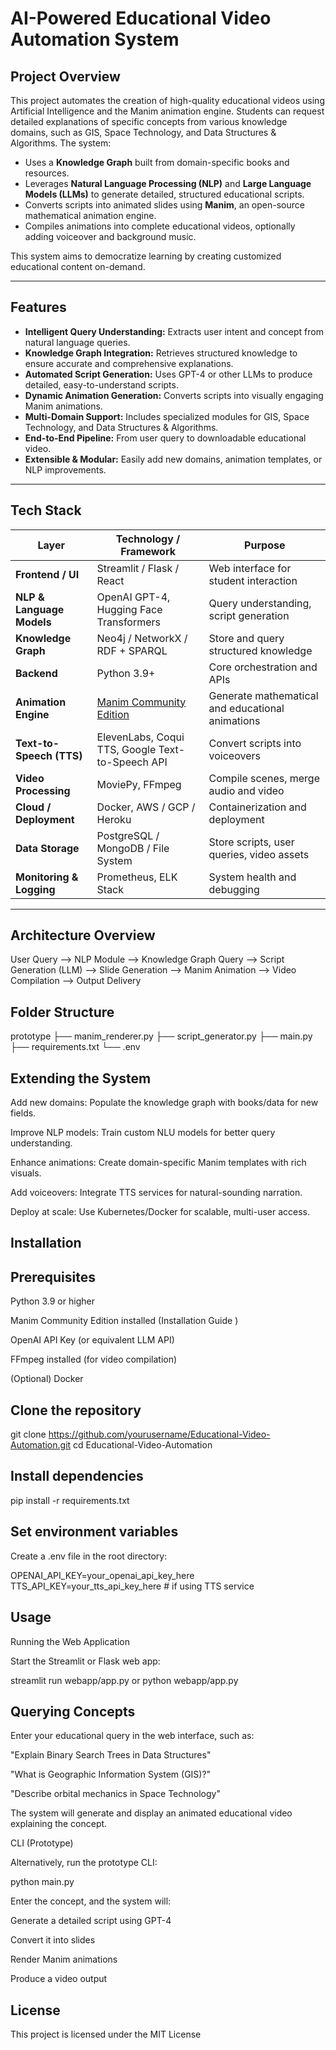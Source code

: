 # AI-Powered Educational Video Automation System

## Project Overview

This project automates the creation of high-quality educational videos using Artificial Intelligence and the Manim animation engine. Students can request detailed explanations of specific concepts from various knowledge domains, such as GIS, Space Technology, and Data Structures & Algorithms. The system:

- Uses a **Knowledge Graph** built from domain-specific books and resources.
- Leverages **Natural Language Processing (NLP)** and **Large Language Models (LLMs)** to generate detailed, structured educational scripts.
- Converts scripts into animated slides using **Manim**, an open-source mathematical animation engine.
- Compiles animations into complete educational videos, optionally adding voiceover and background music.

This system aims to democratize learning by creating customized educational content on-demand.

---

## Features

- **Intelligent Query Understanding:** Extracts user intent and concept from natural language queries.
- **Knowledge Graph Integration:** Retrieves structured knowledge to ensure accurate and comprehensive explanations.
- **Automated Script Generation:** Uses GPT-4 or other LLMs to produce detailed, easy-to-understand scripts.
- **Dynamic Animation Generation:** Converts scripts into visually engaging Manim animations.
- **Multi-Domain Support:** Includes specialized modules for GIS, Space Technology, and Data Structures & Algorithms.
- **End-to-End Pipeline:** From user query to downloadable educational video.
- **Extensible & Modular:** Easily add new domains, animation templates, or NLP improvements.

---

## Tech Stack

| Layer                   | Technology / Framework                      | Purpose                                                  |
|-------------------------|--------------------------------------------|----------------------------------------------------------|
| **Frontend / UI**       | Streamlit / Flask / React                   | Web interface for student interaction                    |
| **NLP & Language Models**| OpenAI GPT-4, Hugging Face Transformers    | Query understanding, script generation                   |
| **Knowledge Graph**      | Neo4j / NetworkX / RDF + SPARQL             | Store and query structured knowledge                      |
| **Backend**              | Python 3.9+                                | Core orchestration and APIs                               |
| **Animation Engine**     | [Manim Community Edition](https://docs.manim.community/en/stable/) | Generate mathematical and educational animations          |
| **Text-to-Speech (TTS)**| ElevenLabs, Coqui TTS, Google Text-to-Speech API | Convert scripts into voiceovers                            |
| **Video Processing**     | MoviePy, FFmpeg                            | Compile scenes, merge audio and video                     |
| **Cloud / Deployment**   | Docker, AWS / GCP / Heroku                  | Containerization and deployment                           |
| **Data Storage**         | PostgreSQL / MongoDB / File System          | Store scripts, user queries, video assets                 |
| **Monitoring & Logging** | Prometheus, ELK Stack                       | System health and debugging                               |

---

## Architecture Overview


User Query --> NLP Module --> Knowledge Graph Query --> Script Generation (LLM) --> Slide Generation --> Manim Animation --> Video Compilation --> Output Delivery

## Folder Structure

prototype
├── manim_renderer.py
├── script_generator.py
├── main.py
├── requirements.txt
└── .env




## Extending the System

Add new domains: Populate the knowledge graph with books/data for new fields.

Improve NLP models: Train custom NLU models for better query understanding.

Enhance animations: Create domain-specific Manim templates with rich visuals.

Add voiceovers: Integrate TTS services for natural-sounding narration.

Deploy at scale: Use Kubernetes/Docker for scalable, multi-user access.


## Installation

## Prerequisites

Python 3.9 or higher

Manim Community Edition installed (Installation Guide
)

OpenAI API Key (or equivalent LLM API)

FFmpeg installed (for video compilation)

(Optional) Docker

## Clone the repository
git clone https://github.com/yourusername/Educational-Video-Automation.git
cd Educational-Video-Automation

## Install dependencies
pip install -r requirements.txt

## Set environment variables

Create a .env file in the root directory:

OPENAI_API_KEY=your_openai_api_key_here
TTS_API_KEY=your_tts_api_key_here  # if using TTS service

## Usage
Running the Web Application

Start the Streamlit or Flask web app:

streamlit run webapp/app.py
 or
python webapp/app.py

## Querying Concepts

Enter your educational query in the web interface, such as:

"Explain Binary Search Trees in Data Structures"

"What is Geographic Information System (GIS)?"

"Describe orbital mechanics in Space Technology"

The system will generate and display an animated educational video explaining the concept.

CLI (Prototype)

Alternatively, run the prototype CLI:

python main.py


Enter the concept, and the system will:

Generate a detailed script using GPT-4

Convert it into slides

Render Manim animations

Produce a video output


## License

This project is licensed under the MIT License

